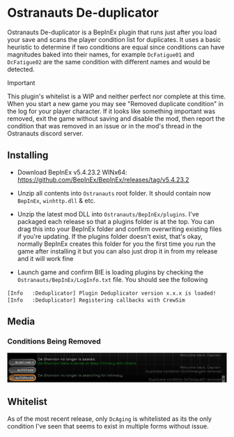 # Ostranauts De-duplicator

Ostranauts De-duplicator is a BepInEx plugin that runs just after you load your save and scans the player condition list for duplicates. It uses a basic heuristic to determine if two conditions are equal since conditions can have magnitudes baked into their names, for example `DcFatigue01` and `DcFatigue02` are the same condition with different names and would be detected.

> [!IMPORTANT]  
> This plugin's whitelist is a WIP and neither perfect nor complete at this time. When you start a new game you may see "Removed duplicate condition" in the log for your player character. If it looks like something important was removed, exit the game without saving and disable the mod, then report the condition that was removed in an issue or in the mod's thread in the Ostranauts discord server.

## Installing

- Download BepInEx v5.4.23.2 WINx64: <https://github.com/BepInEx/BepInEx/releases/tag/v5.4.23.2>

- Unzip all contents into `Ostranauts` root folder. It should contain now `BepInEx`, `winhttp.dll` & etc.

- Unzip the latest mod DLL into `Ostranauts/BepInEx/plugins`. I've packaged each release so that a plugins folder is at the top. You can drag this into your BepInEx folder and confirm overwriting existing files if you're updating. If the plugins folder doesn't exist, that's okay, normally BepInEx creates this folder for you the first time you run the game after installing it but you can also just drop it in from my release and it will work fine

- Launch game and confirm BIE is loading plugins by checking the `Ostranauts/BepInEx/LogInfo.txt` file. You should see the following

```plaintext
[Info   :Deduplicator] Plugin Deduplicator version x.x.x is loaded!
[Info   :Deduplicator] Registering callbacks with CrewSim
```

## Media

### Conditions Being Removed

![Some conditions being removed](media/LogEntry.jpg)

## Whitelist

As of the most recent release, only `DcAging` is whitelisted as its the only condition I've seen that seems to exist in multiple forms without issue.

